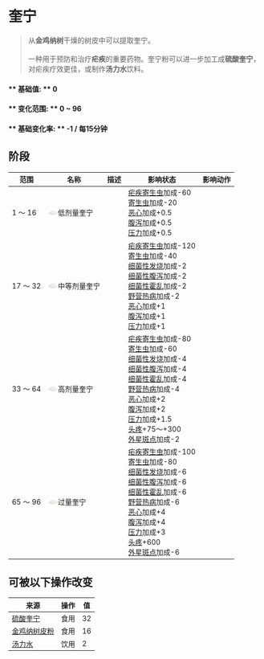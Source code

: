 # 奎宁  
> 从<b>金鸡纳树</b>干燥的树皮中可以提取奎宁。<br><br>一种用于预防和治疗<b>疟疾</b>的重要药物。奎宁粉可以进一步加工成<b>硫酸奎宁</b>，对疟疾疗效更佳，或制作<b>汤力水</b>饮料。  
  
#### ** 基础值: ** 0   
#### ** 变化范围: ** 0 ~ 96  
#### ** 基础变化率: ** -1 / 每15分钟  
## 阶段  
范围  |  名称  |  描述  |  影响状态  |  影响动作  
----  |  ----  |  ----  |  ----  |  ----  
1 ～ 16  |  <img decoding="async" src="Sprite/Quicklime.png" href="a.md" style="max-width:20px;max-height:20px;">低剂量奎宁  |    |  [疟疾寄生虫](ParasiteMalaria.md)加成-60<br>[寄生虫](Parasites.md)加成-20<br>[恶心](Nausea.md)加成+0.5<br>[腹泻](Diarrhoea.md)加成+0.5<br>[压力](Stress.md)加成+0.5  |    
17 ～ 32  |  <img decoding="async" src="Sprite/Quicklime.png" href="a.md" style="max-width:20px;max-height:20px;">中等剂量奎宁  |    |  [疟疾寄生虫](ParasiteMalaria.md)加成-120<br>[寄生虫](Parasites.md)加成-40<br>[细菌性发烧](BacteriaFever.md)加成-2<br>[细菌性腹泻](BacteriaDiarrhoea.md)加成-2<br>[细菌性霍乱](BacteriaCholera.md)加成-2<br>[野营热病](BacteriaTyphus.md)加成-2<br>[恶心](Nausea.md)加成+1<br>[腹泻](Diarrhoea.md)加成+1<br>[压力](Stress.md)加成+1  |    
33 ～ 64  |  <img decoding="async" src="Sprite/Quicklime.png" href="a.md" style="max-width:20px;max-height:20px;">高剂量奎宁  |    |  [疟疾寄生虫](ParasiteMalaria.md)加成-80<br>[寄生虫](Parasites.md)加成-60<br>[细菌性发烧](BacteriaFever.md)加成-4<br>[细菌性腹泻](BacteriaDiarrhoea.md)加成-4<br>[细菌性霍乱](BacteriaCholera.md)加成-4<br>[野营热病](BacteriaTyphus.md)加成-4<br>[恶心](Nausea.md)加成+2<br>[腹泻](Diarrhoea.md)加成+2<br>[压力](Stress.md)加成+1.5<br>[头疼](Headache.md)+75～+300<br>[外星斑点](AlienSpots.md)加成-2  |    
65 ～ 96  |  <img decoding="async" src="Sprite/Quicklime.png" href="a.md" style="max-width:20px;max-height:20px;">过量奎宁  |    |  [疟疾寄生虫](ParasiteMalaria.md)加成-100<br>[寄生虫](Parasites.md)加成-80<br>[细菌性发烧](BacteriaFever.md)加成-6<br>[细菌性腹泻](BacteriaDiarrhoea.md)加成-6<br>[细菌性霍乱](BacteriaCholera.md)加成-6<br>[野营热病](BacteriaTyphus.md)加成-6<br>[恶心](Nausea.md)加成+4<br>[腹泻](Diarrhoea.md)加成+4<br>[压力](Stress.md)加成+3<br>[头疼](Headache.md)+600<br>[外星斑点](AlienSpots.md)加成-6  |    
## 可被以下操作改变  
来源  |  操作  |  值  
----  |  ----  |  ----  
[硫酸奎宁](QuinineSulfate.md)  |  食用  |  32  
[金鸡纳树皮粉](QuininePowder.md)  |  食用  |  16  
[汤力水](LQ_TonicWater.md)  |  饮用  |  2  
